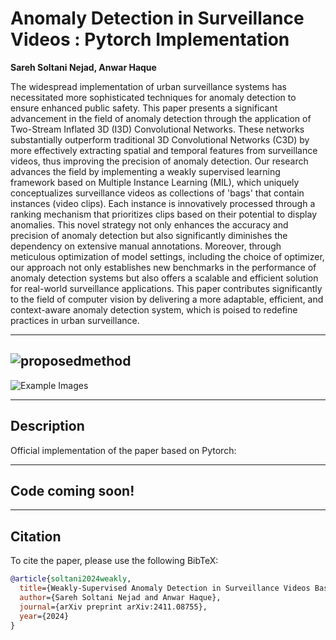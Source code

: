 # Anomaly Detection in Surveillance Videos : Pytorch Implementation

**Sareh Soltani Nejad, Anwar Haque**

The widespread implementation of urban surveillance systems has necessitated more sophisticated techniques for anomaly detection to ensure enhanced public safety. This paper presents a significant advancement in the field of anomaly detection through the application of Two-Stream Inflated 3D (I3D) Convolutional Networks. These networks substantially outperform traditional 3D Convolutional Networks (C3D) by more effectively extracting spatial and temporal features from surveillance videos, thus improving the precision of anomaly detection. Our research advances the field by implementing a weakly supervised learning framework based on Multiple Instance Learning (MIL), which uniquely conceptualizes surveillance videos as collections of 'bags' that contain instances (video clips). Each instance is innovatively processed through a ranking mechanism that prioritizes clips based on their potential to display anomalies. This novel strategy not only enhances the accuracy and precision of anomaly detection but also significantly diminishes the dependency on extensive manual annotations. Moreover, through meticulous optimization of model settings, including the choice of optimizer, our approach not only establishes new benchmarks in the performance of anomaly detection systems but also offers a scalable and efficient solution for real-world surveillance applications. This paper contributes significantly to the field of computer vision by delivering a more adaptable, efficient, and context-aware anomaly detection system, which is poised to redefine practices in urban surveillance.

---

## ![proposedmethod](https://github.com/user-attachments/assets/f6647d2c-2d31-434c-8cf7-db7c21b131f6)

![Example Images](https://your-image-link-here) <!-- Replace with the actual image link -->

---

## Description

Official implementation of the paper based on Pytorch:

---

## Code coming soon!

---

## Citation

To cite the paper, please use the following BibTeX:
```bibtex
@article{soltani2024weakly,
  title={Weakly-Supervised Anomaly Detection in Surveillance Videos Based on Two-Stream I3D Convolution Network},
  author={Sareh Soltani Nejad and Anwar Haque},
  journal={arXiv preprint arXiv:2411.08755},
  year={2024}
}
